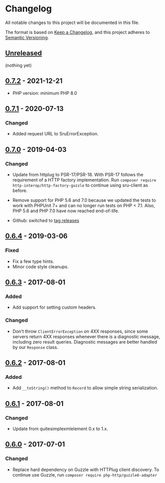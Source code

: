 # Changelog
All notable changes to this project will be documented in this file.

The format is based on [Keep a Changelog](https://keepachangelog.com/en/1.0.0/),
and this project adheres to [Semantic Versioning](https://semver.org/spec/v2.0.0.html).

## [Unreleased]

(nothing yet)

## [0.7.2](https://github.com/scriptotek/php-sru-client/compare/v0.7.1...v0.7.2) - 2021-12-21

- PHP version: minimum PHP 8.0

## [0.7.1](https://github.com/scriptotek/php-sru-client/compare/v0.7.0...v0.7.1) - 2020-07-13

### Changed

- Added request URL to SruErrorException.

## [0.7.0] - 2019-04-03

### Changed
- Update from httplug to PSR-17/PSR-18. With PSR-17 follows the requirement of a HTTP factory implementation.
  Run `composer require http-interop/http-factory-guzzle` to continue using sru-client as before.

- Remove support for PHP 5.6 and 7.0 because we updated the tests to work with PHPUnit 7+
  and can no longer run tests on PHP < 7.1. Also, PHP 5.6 and PHP 7.0 have now reached end-of-life.

- Github: switched to [tag releases](https://github.com/scriptotek/php-sru-client/tags)

## [0.6.4] - 2019-03-06
### Fixed
- Fix a few type hints.
- Minor code style cleanups.

## [0.6.3] - 2017-08-01
### Added
- Add support for setting custom headers.

### Changed
- Don't throw `ClientErrorException` on 4XX responses, since some servers return 4XX responses whenever there is a diagnostic message, including zero result queries. Diagnostic messages are better handled by our `Response` class.

## [0.6.2] - 2017-08-01
### Added
- Add `__toString()` method to `Record` to allow simple string serialization.

## [0.6.1] - 2017-08-01
### Changed
- Update from quitesimplexmlelement 0.x to 1.x.

## [0.6.0] - 2017-07-01
### Changed
- Replace hard dependency on Guzzle with HTTPlug client discovery.
  To continue use Guzzle, run `composer require php-http/guzzle6-adapter`

[Unreleased]: https://github.com/scriptotek/php-sru-client/compare/v0.7.0...HEAD
[0.7.0]: https://github.com/scriptotek/php-sru-client/compare/v0.6.4...v0.7.0
[0.6.4]: https://github.com/scriptotek/php-sru-client/compare/v0.6.3...v0.6.4
[0.6.3]: https://github.com/scriptotek/php-sru-client/compare/v0.6.2...v0.6.3
[0.6.2]: https://github.com/scriptotek/php-sru-client/compare/v0.6.1...v0.6.2
[0.6.1]: https://github.com/scriptotek/php-sru-client/compare/v0.6.0...v0.6.1
[0.6.0]: https://github.com/scriptotek/php-sru-client/releases/tag/v0.6.0
